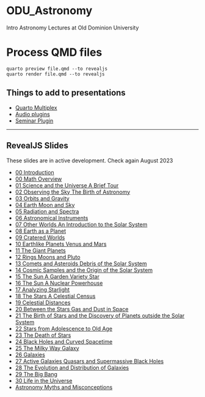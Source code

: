# ODU_Astronomy
Intro Astronomy Lectures at Old Dominion University

# Process QMD files

```
quarto preview file.qmd --to revealjs
quarto render file.qmd --to revealjs
```

## Things to add to presentations
- [Quarto Multiplex](https://quarto.org/docs/presentations/revealjs/presenting.html#multiplex)
- [Audio plugins](https://github.com/rajgoel/reveal.js-plugins/tree/master/audio-slideshow)
- [Seminar Plugin](https://github.com/rajgoel/reveal.js-plugins/blob/master/seminar/README.md)


---

## RevealJS Slides
These slides are in active development. Check again August 2023

- [00 Introduction](_sites/00-Introduction.html)
- [00 Math Overview](_sites/00-Math-Overview.html)
- [01 Science and the Universe A Brief Tour](_sites/01-Science_and_the_Universe_A_Brief_Tour.html)
- [02 Observing the Sky The Birth of Astronomy](_sites/02-Observing_the_Sky_The_Birth_of_Astronomy.html)
- [03 Orbits and Gravity](_sites/03-Orbits_and_Gravity.html)
- [04 Earth Moon and Sky](_sites/04-Earth_Moon_and_Sky.html)
- [05 Radiation and Spectra](_sites/05-Radiation_and_Spectra.html)
- [06 Astronomical Instruments](_sites/06-Astronomical_Instruments.html)
- [07 Other Worlds An Introduction to the Solar System](_sites/07-Other_Worlds_An_Introduction_to_the_Solar_System.html)
- [08 Earth as a Planet](_sites/08-Earth_as_a_Planet.html)
- [09 Cratered Worlds](_sites/09-Cratered_Worlds.html)
- [10 Earthlike Planets Venus and Mars](_sites/10-Earthlike_Planets_Venus_and_Mars.html)
- [11 The Giant Planets](_sites/11-The_Giant_Planets.html)
- [12 Rings Moons and Pluto](_sites/12-Rings_Moons_and_Pluto.html)
- [13 Comets and Asteroids Debris of the Solar System](_sites/13-Comets_and_Asteroids_Debris_of_the_Solar_System.html)
- [14 Cosmic Samples and the Origin of the Solar System](_sites/14-Cosmic_Samples_and_the_Origin_of_the_Solar_System.html)
- [15 The Sun A Garden Variety Star](_sites/15-The_Sun_A_Garden-Variety_Star.html)
- [16 The Sun A Nuclear Powerhouse](_sites/16-The_Sun_A_Nuclear_Powerhouse.html)
- [17 Analyzing Starlight](_sites/17-Analyzing_Starlight.html)
- [18 The Stars A Celestial Census](_sites/18-The_Stars_A_Celestial_Census.html)
- [19 Celestial Distances](_sites/19-Celestial_Distances.html)
- [20 Between the Stars Gas and Dust in Space](_sites/20-Between_the_Stars_Gas_and_Dust_in_Space.html)
- [21 The Birth of Stars and the Discovery of Planets outside the Solar System](_sites/21-The_Birth_of_Stars_and_the_Discovery_of_Planets_outside_the_Solar_System.html)
- [22 Stars from Adolescence to Old Age](_sites/22-Stars_from_Adolescence_to_Old_Age.html)
- [23 The Death of Stars](_sites/23-The_Death_of_Stars.html)
- [24 Black Holes and Curved Spacetime](_sites/24-Black_Holes_and_Curved_Spacetime.html)
- [25 The Milky Way Galaxy](_sites/25-The_Milky_Way_Galaxy.html)
- [26 Galaxies](_sites/26-Galaxies.html)
- [27 Active Galaxies Quasars and Supermassive Black Holes](_sites/27-Active_Galaxies_Quasars_and_Supermassive_Black_Holes.html)
- [28 The Evolution and Distribution of Galaxies](_sites/28-The_Evolution_and_Distribution_of_Galaxies.html)
- [29 The Big Bang](_sites/29-The_Big_Bang.html)
- [30 Life in the Universe](_sites/30-Life_in_the_Universe.html)
- [Astronomy Myths and Misconceptions](https://docs.google.com/presentation/d/1rpJczQa3Fjsq7q46L7qcDE1v0fSr8LKzCYqCsPVVCKg/edit?usp=sharing)
